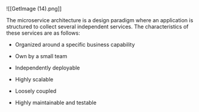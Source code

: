 ![[GetImage (14).png]]

The microservice architecture is a design paradigm where an application is structured to collect several independent services. The characteristics of these services are as follows: 
    

-   Organized around a specific business capability 
    
-   Own by a small team 
    
-   Independently deployable 
    
-   Highly scalable 
    
-   Loosely coupled 
    
-   Highly maintainable and testable